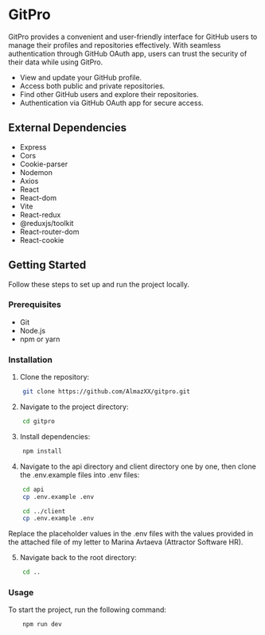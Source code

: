 # GitPro

GitPro provides a convenient and user-friendly interface for GitHub users to manage their profiles and repositories effectively. With seamless authentication through GitHub OAuth app, users can trust the security of their data while using GitPro.

- View and update your GitHub profile.
- Access both public and private repositories.
- Find other GitHub users and explore their repositories.
- Authentication via GitHub OAuth app for secure access.

## External Dependencies

- Express
- Cors
- Cookie-parser
- Nodemon
- Axios
- React
- React-dom
- Vite
- React-redux
- @reduxjs/toolkit
- React-router-dom
- React-cookie

## Getting Started

Follow these steps to set up and run the project locally.

### Prerequisites

- Git
- Node.js
- npm or yarn

### Installation

1. Clone the repository:

```bash
    git clone https://github.com/AlmazXX/gitpro.git
```

2. Navigate to the project directory:

```bash
    cd gitpro
```

3. Install dependencies:

```bash
    npm install
```

4. Navigate to the api directory and client directory one by one, then clone the .env.example files into .env files:

```bash
    cd api
    cp .env.example .env
```

```bash
    cd ../client
    cp .env.example .env
```

Replace the placeholder values in the .env files with the values provided in the attached file of my letter to Marina Avtaeva (Attractor Software HR).

5. Navigate back to the root directory:

```bash
    cd ..
```

### Usage

To start the project, run the following command:

```bash
    npm run dev
```
